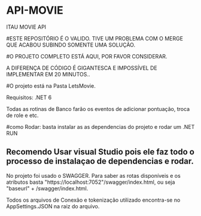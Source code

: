 # API-MOVIE
ITAU MOVIE API


#ESTE REPOSITÓRIO É O VALIDO. TIVE UM PROBLEMA COM O MERGE QUE ACABOU SUBINDO SOMENTE UMA SOLUÇÃO.

#O PROJETO COMPLETO ESTÁ AQUI, POR FAVOR CONSIDERAR.

A DIFERENÇA DE CÓDIGO É GIGANTESCA E IMPOSSÍVEL DE IMPLEMENTAR EM 20 MINUTOS..

#O projeto está na Pasta LetsMovie.

Requisitos: .NET 6

Todas as rotinas de Banco farão os eventos de adicionar pontuação, troca de role e etc.


#como Rodar: basta instalar as as dependencias do projeto e rodar um .NET RUN

## Recomendo Usar visual Studio pois ele faz todo o processo de instalaçao de dependencias e rodar.

No projeto foi usado o SWAGGER. Para saber as rotas disponíveis e os atributos basta "https://localhost:7052"/swagger/index.html, ou seja "baseurl" + /swagger/index.html.

Todos os arquivos de Conexão e tokenização utilizado encontra-se no AppSettings.JSON na raiz do arquivo.




